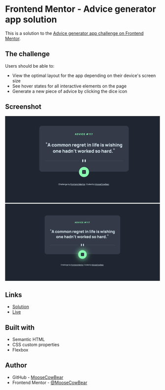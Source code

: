 # Frontend Mentor - Advice generator app solution

This is a solution to the [Advice generator app challenge on Frontend Mentor](https://www.frontendmentor.io/challenges/advice-generator-app-QdUG-13db).

## The challenge

Users should be able to:

- View the optimal layout for the app depending on their device's screen size
- See hover states for all interactive elements on the page
- Generate a new piece of advice by clicking the dice icon

## Screenshot

![alt text](screenshots/desktop.png "advice generator")
![alt text](screenshots/desktop-with-hover.png "advice generator with hover effect")

## Links

- [Solution](https://github.com/MooseCowBear/frontend-mentor-advice-generator-app)
- [Live](https://moosecowbear.github.io/frontend-mentor-advice-generator-app/)

## Built with

- Semantic HTML
- CSS custom properties
- Flexbox

## Author

- GitHub - [MooseCowBear](https://github.com/MooseCowBear)
- Frontend Mentor - [@MooseCowBear](https://www.frontendmentor.io/profile/MooseCowBear)